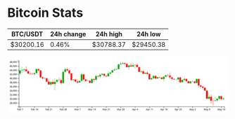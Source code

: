 # Bitcoin Stats

BTC/USDT|24h change|24h high|24h low|
|---|---|---|---|
|$30200.16|0.46%|$30788.37|$29450.38|

<img src="./chart.svg">
